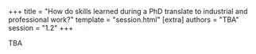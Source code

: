 +++
title = "How do skills learned during a PhD translate to industrial and professional work?"
template = "session.html"
[extra]
authors = "TBA"
session = "1.2"
+++

TBA